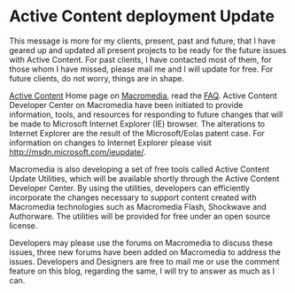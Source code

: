 # Active Content deployment Update

This message is more for my clients, present, past and future, that I have geared up and updated all present projects to be ready for the future issues with Active Content. For past clients, I have contacted most of them, for those whom I have missed, please mail me and I will update for free. For future clients, do not worry, things are in shape.

<a href="http://www.macromedia.com/devnet/activecontent/">Active Content</a> Home page on <a href="http://www.macromedia.com/">Macromedia</a>, read the <a href="http://www.macromedia.com/devnet/activecontent/faq.html">FAQ</a>. Active Content Developer Center on Macromedia have been initiated to provide information, tools, and resources for responding to future changes that will be made to Microsoft Internet Explorer (IE) browser. The alterations to Internet Explorer are the result of the Microsoft/Eolas patent case. For information on changes to Internet Explorer please visit <a href="http://msdn.microsoft.com/ieupdate/">http://msdn.microsoft.com/ieupdate/</a>.

Macromedia is also developing a set of free tools called Active Content Update Utilities, which will be available shortly through the Active Content Developer Center. By using the utilities, developers can efficiently incorporate the changes necessary to support content created with Macromedia technologies such as Macromedia Flash, Shockwave and Authorware. The utilities will be provided for free under an open source license.

Developers may please use the forums on Macromedia to discuss these issues, three new forums have been added on Macromedia to address the issues. Developers and Designers are free to mail me or use the comment feature on this blog, regarding the same, I will try to answer as much as I can.
